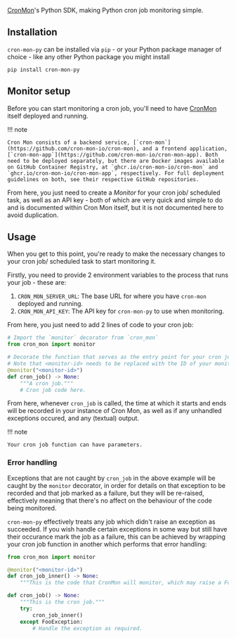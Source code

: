 [CronMon](https://github.com/cron-mon-io)'s Python SDK, making Python cron job monitoring simple.

## Installation

`cron-mon-py` can be installed via `pip` - or your Python package manager of choice - like any other Python package you might install

```console
pip install cron-mon-py
```

## Monitor setup

Before you can start monitoring a cron job, you'll need to have [CronMon](https://github.com/cron-mon-io) itself deployed and running.

!!! note

    Cron Mon consists of a backend service, [`cron-mon`](https://github.com/cron-mon-io/cron-mon), and a frontend application, [`cron-mon-app`](https://github.com/cron-mon-io/cron-mon-app). Both need to be deployed separately, but there are Docker images available on GitHub Container Registry, at `ghcr.io/cron-mon-io/cron-mon` and `ghcr.io/cron-mon-io/cron-mon-app`, respectively. For full deployment guidelines on both, see their respective GitHub repositories.

From here, you just need to create a _Monitor_ for your cron job/ scheduled task, as well as an API key - both of which are very quick and simple to do and is documented within Cron Mon itself, but it is not documented here to avoid duplication.

## Usage

When you get to this point, you're ready to make the necessary changes to your cron job/ scheduled task to start monitoring it.

Firstly, you need to provide 2 environment variables to the process that runs your job - these are:

1. `CRON_MON_SERVER_URL`: The base URL for where you have `cron-mon` deployed and running.
2. `CRON_MON_API_KEY`: The API key for `cron-mon-py` to use when monitoring.
 
From here, you just need to add 2 lines of code to your cron job:

```py hl_lines="1-2 4-6"
# Import the `monitor` decorator from `cron_mon`
from cron_mon import monitor

# Decorate the function that serves as the entry point for your cron job.
# Note that <monitor-id> needs to be replaced with the ID of your monitor.
@monitor("<monitor-id>")
def cron_job() -> None:
    """A cron job."""
    # Cron job code here.
```

From here, whenever `cron_job` is called, the time at which it starts and ends will be recorded in your instance of Cron Mon, as well as if any unhandled exceptions occured, and any (textual) output.

!!! note

    Your cron job function can have parameters.

### Error handling

Exceptions that are not caught by `cron_job` in the above example will be caught by the `monitor` decorator, in order for details on that exception to be recorded and that job marked as a failure, but they will be re-raised, effectively meaning that there's no affect on the behaviour of the code being monitored.

`cron-mon-py` effectively treats any job which didn't raise an exception as succeeded. If you wish handle certain exceptions in some way but still have their occurance mark the job as a failure, this can be achieved by wrapping your cron job function in another which performs that error handling:

```py
from cron_mon import monitor

@monitor("<monitor-id>")
def cron_job_inner() -> None:
    """This is the code that CronMon will monitor, which may raise a FooException."""

def cron_job() -> None:
    """This is the cron job."""
    try:
        cron_job_inner()
    except FooException:
        # Handle the exception as required.
```
